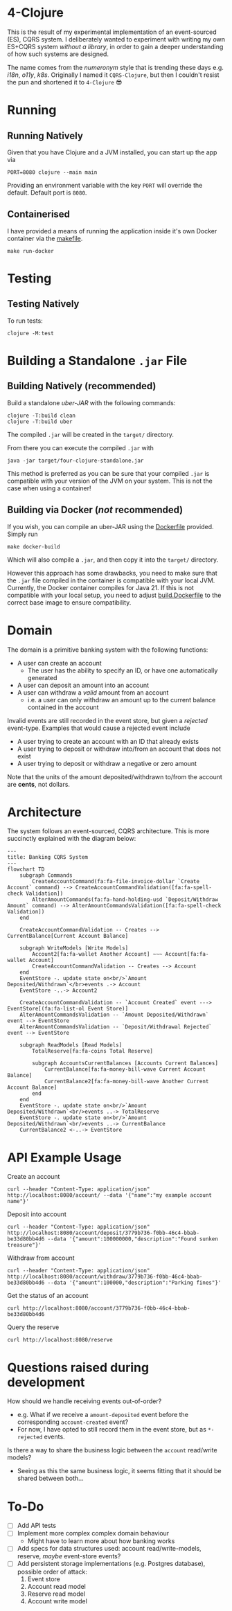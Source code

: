 4-Clojure
=========

This is the result of my experimental implementation of an event-sourced (ES), CQRS system. I deliberately wanted to experiment with writing my own ES+CQRS system *without a library*, in order to gain a deeper understanding of how such systems are designed.

The name comes from the *numeronym* style that is trending these days e.g. *i18n*, *o11y*, *k8s*. Originally I named it `CQRS-Clojure`, but then I couldn't resist the pun and shortened it to `4-Clojure` :sunglasses:

Running
=======

Running Natively
----------------

Given that you have Clojure and a JVM installed, you can start up the app via

```shell
PORT=8080 clojure --main main
```

Providing an environment variable with the key `PORT` will override the default. Default port is `8080`.

Containerised
-------------

I have provided a means of running the application inside it's own Docker container via the [makefile](makefile).

```shell
make run-docker
```

Testing
=======

Testing Natively
----------------

To run tests:

```shell
clojure -M:test
```

Building a Standalone `.jar` File
=================================

Building Natively (recommended)
-------------------------------

Build a standalone *uber-JAR* with the following commands:

```shell
clojure -T:build clean
clojure -T:build uber
```

The compiled `.jar` will be created in the `target/` directory.

From there you can execute the compiled `.jar` with

```shell
java -jar target/four-clojure-standalone.jar
```

This method is preferred as you can be sure that your compiled `.jar` is compatible with your version of the JVM on your system. This is not the case when using a container!

Building via Docker (*not* recommended)
---------------------------------------

If you wish, you can compile an uber-JAR using the [Dockerfile](containerization/build.Dockerfile) provided. Simply run

```shell
make docker-build
```

Which will also compile a `.jar`, and then copy it into the `target/` directory.

However this approach has some drawbacks, you need to make sure that the `.jar` file compiled in the container is compatible with your local JVM. Currently, the Docker container compiles for Java 21. If this is not compatible with your local setup, you need to adjust [build.Dockerfile](containerization/build.Dockerfile) to the correct base image to ensure compatibility.

Domain
======

The domain is a primitive banking system with the following functions:

- A user can create an account
    - The user has the ability to specify an ID, or have one automatically generated
- A user can deposit an amount into an account
- A user can withdraw a *valid* amount from an account
    - i.e. a user can only withdraw an amount up to the current balance contained in the account

Invalid events are still recorded in the event store, but given a *rejected* event-type. Examples that would cause a rejected event include

- A user trying to create an account with an ID that already exists
- A user trying to deposit or withdraw into/from an account that does not exist
- A user trying to deposit or withdraw a negative or zero amount

Note that the units of the amount deposited/withdrawn to/from the account are **cents**, not dollars.

Architecture
============

The system follows an event-sourced, CQRS architecture. This is more succinctly explained with the diagram below:

```mermaid
---
title: Banking CQRS System
---
flowchart TD
    subgraph Commands
        CreateAccountCommand(fa:fa-file-invoice-dollar `Create Account` command) --> CreateAccountCommandValidation([fa:fa-spell-check Validation])
        AlterAmountCommands(fa:fa-hand-holding-usd `Deposit/Withdraw Amount` command) --> AlterAmountCommandsValidation([fa:fa-spell-check Validation])
    end

    CreateAccountCommandValidation -- Creates --> CurrentBalance[Current Account Balance]

    subgraph WriteModels [Write Models]
        Account2[fa:fa-wallet Another Account] ~~~ Account[fa:fa-wallet Account]
        CreateAccountCommandValidation -- Creates --> Account
    end
    EventStore -. update state on<br/>`Amount Deposited/Withdrawn`</br>events .-> Account
    EventStore -..-> Account2

    CreateAccountCommandValidation -- `Account Created` event ---> EventStore[(fa:fa-list-ol Event Store)]
    AlterAmountCommandsValidation -- `Amount Deposited/Withdrawn` event --> EventStore
    AlterAmountCommandsValidation -- `Deposit/Withdrawal Rejected` event --> EventStore

    subgraph ReadModels [Read Models]
        TotalReserve[fa:fa-coins Total Reserve]

        subgraph AccountsCurrentBalances [Accounts Current Balances]
            CurrentBalance[fa:fa-money-bill-wave Current Account Balance]
            CurrentBalance2[fa:fa-money-bill-wave Another Current Account Balance]
        end
    end
    EventStore -. update state on<br/>`Amount Deposited/Withdrawn`<br/>events ..-> TotalReserve
    EventStore -. update state on<br/>`Amount Deposited/Withdrawn`<br/>events ..-> CurrentBalance
    CurrentBalance2 <-..-> EventStore
```

API Example Usage
=================

Create an account

```shell
curl --header "Content-Type: application/json" http://localhost:8080/account/ --data '{"name":"my example account name"}'
```

Deposit into account

```shell
curl --header "Content-Type: application/json" http://localhost:8080/account/deposit/3779b736-f0bb-46c4-bbab-be33d80bb4d6 --data '{"amount":100000000,"description":"Found sunken treasure"}'
```

Withdraw from account

```shell
curl --header "Content-Type: application/json" http://localhost:8080/account/withdraw/3779b736-f0bb-46c4-bbab-be33d80bb4d6 --data '{"amount":100000,"description":"Parking fines"}'
```

Get the status of an account

```shell
curl http://localhost:8080/account/3779b736-f0bb-46c4-bbab-be33d80bb4d6
```

Query the reserve

```shell
curl http://localhost:8080/reserve
```

Questions raised during development
===================================

How should we handle receiving events out-of-order?
- e.g. What if we receive a `amount-deposited` event before the corresponding `account-created` event?
- For now, I have opted to still record them in the event store, but as `*-rejected` events.

Is there a way to share the business logic between the `account` read/write models?
- Seeing as this the same business logic, it seems fitting that it should be shared between both...

To-Do
=====

- [ ] Add API tests
- [ ] Implement more complex complex domain behaviour
    - Might have to learn more about how banking works
- [ ] Add specs for data structures used: account read/write-models, reserve, *maybe* event-store events?
- [ ] Add persistent storage implementations (e.g. Postgres database), possible order of attack:
    1. Event store
    2. Account read model
    3. Reserve read model
    4. Account write model
